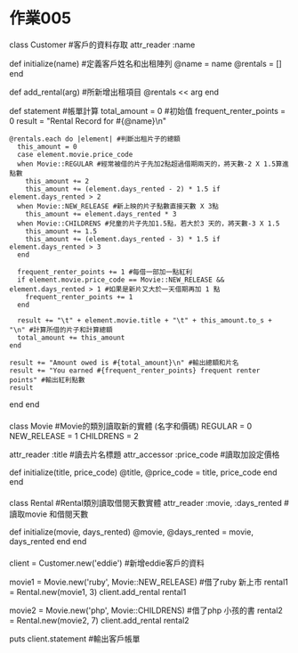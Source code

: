 # 作業005

class Customer #客戶的資料存取
  attr_reader :name 
  
  def initialize(name) #定義客戶姓名和出租陣列
    @name    = name
    @rentals = []
  end

  def add_rental(arg) #所新增出租項目
    @rentals << arg
  end

  def statement #帳單計算
    total_amount = 0 #初始值
    frequent_renter_points = 0
    result = "Rental Record for #{@name}\n"

    @rentals.each do |element| #判斷出租片子的總額
      this_amount = 0 
      case element.movie.price_code
      when Movie::REGULAR #經常被借的片子先加2點超過借期兩天的，將天數-2 X 1.5算進點數
        this_amount += 2
        this_amount += (element.days_rented - 2) * 1.5 if element.days_rented > 2
      when Movie::NEW_RELEASE #新上映的片子點數直接天數 X 3點
        this_amount += element.days_rented * 3
      when Movie::CHILDRENS #兒童的片子先加1.5點，若大於3 天的，將天數-3 X 1.5
        this_amount += 1.5
        this_amount += (element.days_rented - 3) * 1.5 if element.days_rented > 3
      end

      frequent_renter_points += 1 #每借一部加一點紅利
      if element.movie.price_code == Movie::NEW_RELEASE && element.days_rented > 1 #如果是新片又大於一天借期再加 1 點
        frequent_renter_points += 1
      end

      result += "\t" + element.movie.title + "\t" + this_amount.to_s + "\n" #計算所借的片子和計算總額
      total_amount += this_amount
    end

    result += "Amount owed is #{total_amount}\n" #輸出總額和片名
    result += "You earned #{frequent_renter_points} frequent renter points" #輸出紅利點數
    result
  end
end

####

class Movie #Movie的類別讀取新的實體 (名字和價碼)
  REGULAR     = 0
  NEW_RELEASE = 1
  CHILDRENS   = 2

  attr_reader :title #讀去片名標題
  attr_accessor :price_code #讀取加設定價格

  def initialize(title, price_code)
    @title, @price_code = title, price_code
  end
end

####

class Rental #Rental類別讀取借閱天數實體
  attr_reader :movie, :days_rented #讀取movie 和借閱天數

  def initialize(movie, days_rented)
    @movie, @days_rented = movie, days_rented
  end
end

####

client = Customer.new('eddie') #新增eddie客戶的資料

movie1 = Movie.new('ruby', Movie::NEW_RELEASE) #借了ruby 新上市
rental1 = Rental.new(movie1, 3)
client.add_rental rental1

movie2 = Movie.new('php', Movie::CHILDRENS) #借了php 小孩的書
rental2 = Rental.new(movie2, 7)
client.add_rental rental2

puts client.statement #輸出客戶帳單

